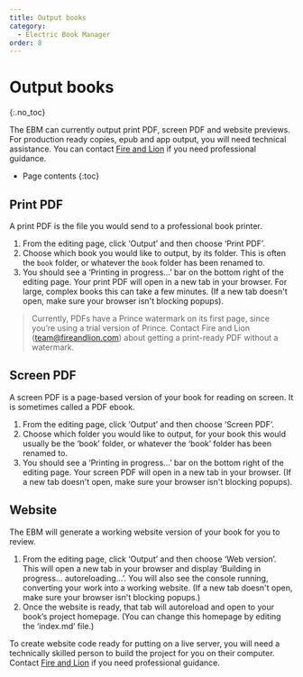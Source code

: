 ```yaml
---
title: Output books
category:
  - Electric Book Manager
order: 8
---
```


# Output books
{:.no_toc}

The EBM can currently output print PDF, screen PDF and website previews. For production ready copies, epub and app output, you will need technical assistance. You can contact [Fire and Lion](https://fireandlion) if you need professional guidance.

* Page contents
{:toc}

## Print PDF

A print PDF is the file you would send to a professional book printer.

1. From the editing page, click ‘Output’ and then choose ‘Print PDF’.
2. Choose which book you would like to output, by its folder. This is often the `book` folder, or whatever the `book` folder has been renamed to.
3. You should see a ‘Printing in progress…’ bar on the bottom right of the editing page. Your print PDF will open in a new tab in your browser. For large, complex books this can take a few minutes. (If a new tab doesn't open, make sure your browser isn't blocking popups).

> Currently, PDFs have a Prince watermark on its first page, since you’re using a trial version of Prince. Contact Fire and Lion ([team@fireandlion.com](mailto:team@fireandlion.com)) about getting a print-ready PDF without a watermark.

## Screen PDF

A screen PDF is a page-based version of your book for reading on screen. It is sometimes called a PDF ebook.

1. From the editing page, click ‘Output’ and then choose ‘Screen PDF’.
2. Choose which folder you would like to output, for your book this would usually be the ‘book’ folder, or whatever the ‘book’ folder has been renamed to.
3. You should see a ‘Printing in progress…’ bar on the bottom right of the editing page. Your screen PDF will open in a new tab in your browser. (If a new tab doesn't open, make sure your browser isn't blocking popups).

## Website

The EBM will generate a working website version of your book for you to review.

1. From the editing page, click ‘Output’ and then choose ‘Web version’. This will open a new tab in your browser and display ‘Building in progress… autoreloading…’. You will also see the console running, converting your work into a working website. (If a new tab doesn't open, make sure your browser isn't blocking popups.)
2. Once the website is ready, that tab will autoreload and open to your book’s project homepage. (You can change this homepage by editing the ‘index.md’ file.)

To create website code ready for putting on a live server, you will need a technically skilled person to build the project for you on their computer. Contact [Fire and Lion](https://fireandlion) if you need professional guidance.
